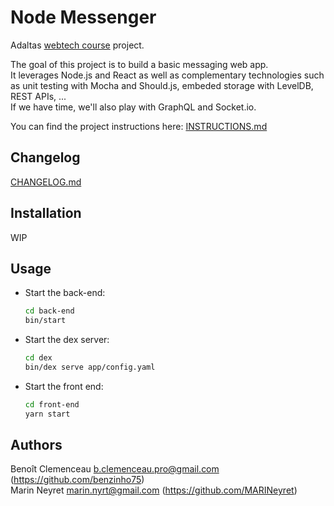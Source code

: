 # Node Messenger
Adaltas [webtech course](https://github.com/adaltas/ece-2020-fall-webtech) project.

The goal of this project is to build a basic messaging web app.<br>
It leverages Node.js and React as well as complementary technologies such as unit testing with Mocha and Should.js, embeded storage with LevelDB, REST APIs, ...<br>
If we have time, we'll also play with GraphQL and Socket<span>.io.

You can find the project instructions here: [INSTRUCTIONS.md](../master/INSTRUCTIONS.md)


## Changelog
[CHANGELOG.md](../master/CHANGELOG.md)


## Installation

WIP


## Usage

* Start the back-end:
  ```bash
  cd back-end
  bin/start
  ```
* Start the dex server:
  ```bash
  cd dex
  bin/dex serve app/config.yaml
  ```
* Start the front end:
  ```bash
  cd front-end
  yarn start
  ```


## Authors
Benoît Clemenceau <b.clemenceau.pro@gmail.com> (https://github.com/benzinho75)<br>
Marin Neyret <marin.nyrt@gmail.com> (https://github.com/MARINeyret)
